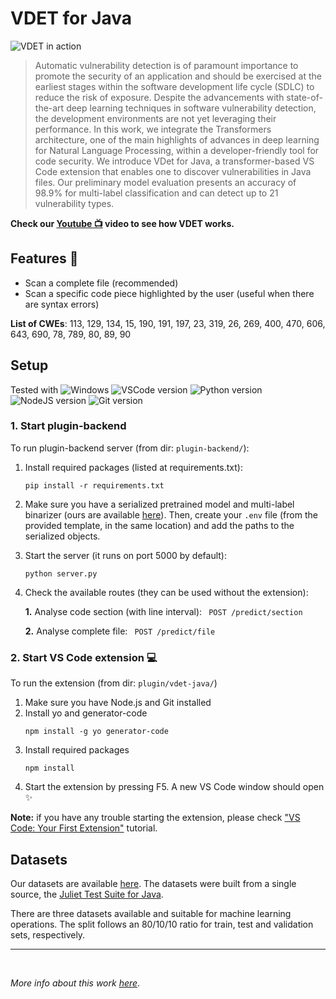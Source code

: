 # VDET for Java

![VDET in action](https://s4.gifyu.com/images/ezgif-3-2c63f0a5ea.gif)

> Automatic vulnerability detection is of paramount importance to promote the security of an application and should be exercised at the earliest stages within the software development life cycle (SDLC) to reduce the risk of exposure. Despite the advancements with state-of-the-art deep learning techniques in software vulnerability detection, the development environments are not yet leveraging their performance. In this work, we integrate the Transformers architecture, one of the main highlights of advances in deep learning for Natural Language Processing, within a developer-friendly tool for code security. We introduce VDet for Java, a transformer-based VS Code extension that enables one to discover vulnerabilities in Java files. Our preliminary model evaluation presents an accuracy of 98.9\% for multi-label classification and can detect up to 21 vulnerability types. 

**Check our [Youtube 📺](https://youtu.be/OjiUBQ6TdqE) video to see how VDET works.** 



## Features 🔎
- Scan a complete file (recommended)
- Scan a specific code piece highlighted by the user (useful when there are syntax errors)


**List of CWEs**: 113, 129, 134, 15, 190, 191, 197, 23, 319, 26, 269, 400, 470, 606, 643, 690, 78, 789, 80, 89, 90


## Setup

Tested with ![Windows](https://svgshare.com/i/ZhY.svg) ![VSCode version](https://badgen.net/badge/VSCode/v1.70/blue) ![Python version](https://badgen.net/badge/Python/v3.10.2/blue) ![NodeJS version](https://badgen.net/badge/NodeJS/v16.15.0/blue) ![Git version](https://badgen.net/badge/Git/v2.35.1.windows.2/blue) 

### 1. Start plugin-backend 
To run plugin-backend server (from dir: `plugin-backend/`):

1. Install required packages (listed at requirements.txt):
    ```
    pip install -r requirements.txt
    ```
2. Make sure you have a serialized pretrained model and multi-label binarizer (ours are available [here](https://drive.google.com/drive/folders/1QXzoY0lfNUZwgot2Px_VZCHr6QyhJjFj?usp=sharing)). Then, create your ```.env``` file (from the provided template, in the same location) and add the paths to the serialized objects.

3. Start the server (it runs on port 5000 by default):
    ```
    python server.py 
    ```
    
4. Check the available routes (they can be used without the extension):

    **1.** Analyse code section (with line interval):
        ```  POST /predict/section ```

    **2.** Analyse complete file:
        ```  POST /predict/file ```

### 2. Start VS Code extension 💻
To run the extension (from dir: `plugin/vdet-java/`)

1. Make sure you have Node.js and Git installed
2. Install yo and generator-code
    ```
    npm install -g yo generator-code
    ```
3. Install required packages
    ```
    npm install
    ```
4. Start the extension by pressing F5. A new VS Code window should open ✨

**Note:** if you have any trouble starting the extension, please check ["VS Code: Your First Extension"](https://code.visualstudio.com/api/get-started/your-first-extension) tutorial.



## Datasets

Our datasets are available [here](https://drive.google.com/drive/folders/1FzAR08Ux9qay17b3mnJHswatFPBU6psT?usp=sharing). The datasets were built from a single source, the [Juliet Test Suite for Java](https://samate.nist.gov/SARD/test-suites/111). 

There are three datasets available and suitable for machine learning operations. The split follows an 80/10/10 ratio for train, test and validation sets, respectively.

___
<br>

*More info about this work [here](https://repositorio-aberto.up.pt/handle/10216/142743)*.
